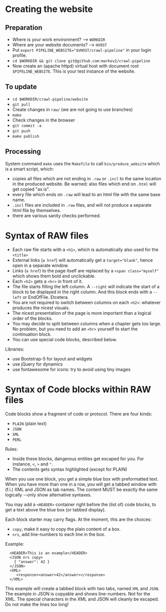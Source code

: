 # Creating the website

## Preparation

 - Where is your work environment? --> `WORKDIR`
 - Where are your website documents?  --> `HVOST`
 - Put `export PIPELINE_WEBSITE="$VHOST/crawl-pipeline"` in your login profile.
 - `cd $WORKDIR && git clone git@github.com:markov2/crawl-pipeline`
 - Now create an (apache httpd) virtual host with document root `$PIPELINE_WEBSITE`.  This is your test instance of the website.

## To update

 - `cd $WORKDIR/crawl-pipeline/website`
 - `git pull`
 - Create changes in `raw/` (we are not going to use branches)
 - `make`
 - Check changes in the browser
 - `git commit -a`
 - `git push`
 - `make publish`

## Processing

System command `make` uses the `Makefile` to call `bin/produce_website` which is a smart script, which:
  - copies all files which are not ending in `.raw` or `.incl` to the same location in the produced website.  Be warned: also files which end on `.html` will get copied "as is".
  - every file which ends on `.raw` will lead to an html file with the same base name.
  - `.incl` files are included in `.raw` files, and will not produce a separate html file by themselves.
  - there are various sanity checks performed.

# Syntax of RAW files

  - Each raw file starts with a `<h1>`, which is automatically also used for the `<title>`
  - External links (`a href`) will automatically get a `target="blank"`, hence open in a separate window.
  - Links (`a href`) to the page itself are replaced by a `<span class="myself"` which shows them bold and unclickable.
  - Each `<h2>` gets a `<hr>` in front of it.
  - The file starts filling the left column.  A `--right` will indicate the start of a block to be displayed in the right column.  And this block ends with a `--left` or EndOfFile.  Etcetera.
  - You are not required to switch between columns on each `<h2>`: whatever produces the nicest visuals.
  - The nicest presentation of the page is more important than a logical order of the blocks.
  - You may decide to split between columns when a chapter gets too large.  No problem, but you need to add an `<hr>` yourself to start the continuation block.
  - You can use special code blocks, described below.

Libraries:
  - use Bootstrap-5 for layout and widgets
  - use jQuery for dynamics
  - use fontawesome for icons: try to avoid using tiny images

# Syntax of Code blocks within RAW files

Code blocks show a fragment of code or protocol.  There are four kinds:
   - `PLAIN` (plain text)
   - `JSON`
   - `XML`
   - `PERL`

Rules:
  - Inside these blocks, dangerous entities get escaped for you.  For instance, `<`, `>` and `"`.
  - The contents gets syntax highlighted (except for PLAIN)

When you use one block, you get a simple blue box with preformatted text.  When you have more than one in a row, you will get a tabbed window with (f.i.) XML and JSON as tab names.  The content MUST be exactly the same logically --only show alternative syntaxes.

You may add a `<HEADER>` container right before the (list of) code blocks, to get a text above the blue box (or tabbed display).

Each block starter may carry flags.  At the moment, this are the choices:
   - `copy`, make it easy to copy the plain content of a box.
   - `nrs`, add line-numbers to each line in the box.

Example:
```
  <HEADER>This is an example</HEADER>
  <JSON nrs copy>
    { "answer": 42 }
  </JSON>
  <XML>
     <response><answer>42</answer></response>
  </XML>
```
This example will create a tabbed block with two tabs, named `XML` and `JSON`.  The example in JSON is copyable and shows line-numbers.  Not for the XML.  The special characters in the XML and JSON will cleanly be escaped.  Do not make the lines too long!

